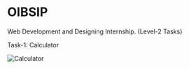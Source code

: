 # OIBSIP
Web Development and Designing Internship.
(Level-2 Tasks)


Task-1: Calculator

![Calculator](https://github.com/manisha-mdr/OIBSIP/assets/124887790/258c2e3f-ffab-46ce-b1e7-c71fdbc2933e)
